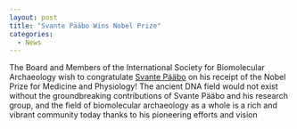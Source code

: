 ```yaml
---
layout: post
title: "Svante Pääbo Wins Nobel Prize"
categories:
  - News
---
```


The Board and Members of the International Society for Biomolecular Archaeology wish to congratulate [Svante Pääbo](https://www.eva.mpg.de/genetics/neandertals-and-more/overview/) on his receipt of the Nobel Prize for Medicine and Physiology! The ancient DNA field would not exist without the groundbreaking contributions of Svante Pääbo and his research group, and the field of biomolecular archaeology as a whole is a rich and vibrant community today thanks to his pioneering efforts and vision
